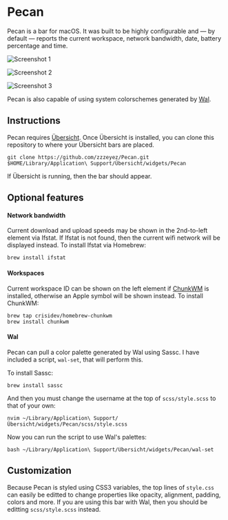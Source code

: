 # Pecan
Pecan is a bar for macOS.  It was built to be highly configurable and — by default — reports the current workspace, network bandwidth, date, battery percentage and time.

![Screenshot 1](https://github.com/zzzeyez/Pecan/blob/master/screenshots/3.jpg)

![Screenshot 2](https://github.com/zzzeyez/Pecan/blob/master/screenshots/4.jpg)

![Screenshot 3](https://github.com/zzzeyez/Pecan/blob/master/screenshots/2.jpg)

Pecan is also capable of using system colorschemes generated by [Wal](https://github.com/dylanaraps/pywal).

## Instructions

Pecan requires [Übersicht](http://tracesof.net/uebersicht/).  Once Übersicht is installed, you can clone this repository to where your Übersicht bars are placed.

```
git clone https://github.com/zzzeyez/Pecan.git $HOME/Library/Application\ Support/Übersicht/widgets/Pecan
```

If Übersicht is running, then the bar should appear.

## Optional features
  
#### Network bandwidth

Current download and upload speeds may be shown in the 2nd-to-left element via Ifstat.  If Ifstat is not found, then the current wifi network will be displayed instead.  To install Ifstat via Homebrew:

```
brew install ifstat
```
  
#### Workspaces

Current workspace ID can be shown on the left element if [ChunkWM](https://github.com/koekeishiya/chunkwm) is installed, otherwise an Apple symbol will be shown instead.  To install ChunkWM:
  
```
brew tap crisidev/homebrew-chunkwm
brew install chunkwm
````
  
#### Wal

Pecan can pull a color palette generated by Wal using Sassc.  I have included a script, `wal-set`, that will perform this.
 
To install Sassc:

```
brew install sassc
```
  
And then you must change the username at the top of `scss/style.scss` to that of your own:

```
nvim ~/Library/Application\ Support/Übersicht/widgets/Pecan/scss/style.scss
```
  
Now you can run the script to use Wal's palettes:

```
bash ~/Library/Application\ Support/Übersicht/widgets/Pecan/wal-set
```

## Customization
Because Pecan is styled using CSS3 variables, the top lines of `style.css` can easily be editted to change properties like opacity, alignment, padding, colors and more.  If you are using this bar with Wal, then you should be editting `scss/style.scss` instead.
